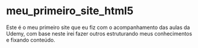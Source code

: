 # meu_primeiro_site_html5
Este é o meu primeiro site que eu fiz com o acompanhamento das aulas da Udemy, com base neste irei fazer outros estruturando meus conhecimentos e fixando conteúdo.
